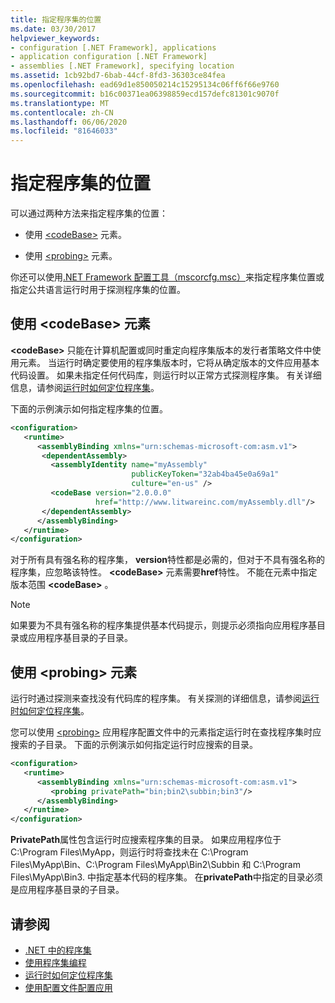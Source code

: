 ```yaml
---
title: 指定程序集的位置
ms.date: 03/30/2017
helpviewer_keywords:
- configuration [.NET Framework], applications
- application configuration [.NET Framework]
- assemblies [.NET Framework], specifying location
ms.assetid: 1cb92bd7-6bab-44cf-8fd3-36303ce84fea
ms.openlocfilehash: ead69d1e850050214c15295134c06ff6f66e9760
ms.sourcegitcommit: b16c00371ea06398859ecd157defc81301c9070f
ms.translationtype: MT
ms.contentlocale: zh-CN
ms.lasthandoff: 06/06/2020
ms.locfileid: "81646033"
---
```

# <a name="specifying-an-assemblys-location"></a>指定程序集的位置
可以通过两种方法来指定程序集的位置：  
  
- 使用 [\<codeBase>](./file-schema/runtime/codebase-element.md) 元素。  
  
- 使用 [\<probing>](./file-schema/runtime/probing-element.md) 元素。  
  
 你还可以使用[.NET Framework 配置工具（mscorcfg.msc）](https://docs.microsoft.com/previous-versions/dotnet/netframework-4.0/2bc0cxhc(v=vs.100))来指定程序集位置或指定公共语言运行时用于探测程序集的位置。  
  
## <a name="using-the-codebase-element"></a>使用 \<codeBase> 元素  
 **\<codeBase>** 只能在计算机配置或同时重定向程序集版本的发行者策略文件中使用元素。 当运行时确定要使用的程序集版本时，它将从确定版本的文件应用基本代码设置。 如果未指定任何代码库，则运行时以正常方式探测程序集。 有关详细信息，请参阅[运行时如何定位程序集](../deployment/how-the-runtime-locates-assemblies.md)。  
  
 下面的示例演示如何指定程序集的位置。  
  
```xml  
<configuration>  
   <runtime>  
      <assemblyBinding xmlns="urn:schemas-microsoft-com:asm.v1">  
       <dependentAssembly>  
         <assemblyIdentity name="myAssembly"  
                           publicKeyToken="32ab4ba45e0a69a1"  
                           culture="en-us" />  
         <codeBase version="2.0.0.0"  
                   href="http://www.litwareinc.com/myAssembly.dll"/>  
       </dependentAssembly>  
      </assemblyBinding>  
   </runtime>  
</configuration>  
```  
  
 对于所有具有强名称的程序集， **version**特性都是必需的，但对于不具有强名称的程序集，应忽略该特性。 **\<codeBase>** 元素需要**href**特性。 不能在元素中指定版本范围 **\<codeBase>** 。  
  
> [!NOTE]
> 如果要为不具有强名称的程序集提供基本代码提示，则提示必须指向应用程序基目录或应用程序基目录的子目录。  
  
## <a name="using-the-probing-element"></a>使用 \<probing> 元素  
 运行时通过探测来查找没有代码库的程序集。 有关探测的详细信息，请参阅[运行时如何定位程序集](../deployment/how-the-runtime-locates-assemblies.md)。  
  
 您可以使用 [\<probing>](./file-schema/runtime/probing-element.md) 应用程序配置文件中的元素指定运行时在查找程序集时应搜索的子目录。 下面的示例演示如何指定运行时应搜索的目录。  
  
```xml  
<configuration>  
   <runtime>  
      <assemblyBinding xmlns="urn:schemas-microsoft-com:asm.v1">  
         <probing privatePath="bin;bin2\subbin;bin3"/>  
      </assemblyBinding>  
   </runtime>  
</configuration>  
```  
  
 **PrivatePath**属性包含运行时应搜索程序集的目录。 如果应用程序位于 C:\Program Files\MyApp，则运行时将查找未在 C:\Program Files\MyApp\Bin、C:\Program Files\MyApp\Bin2\Subbin 和 C:\Program Files\MyApp\Bin3. 中指定基本代码的程序集。 在**privatePath**中指定的目录必须是应用程序基目录的子目录。  
  
## <a name="see-also"></a>请参阅

- [.NET 中的程序集](../../standard/assembly/index.md)
- [使用程序集编程](../../standard/assembly/index.md)
- [运行时如何定位程序集](../deployment/how-the-runtime-locates-assemblies.md)
- [使用配置文件配置应用](index.md)
